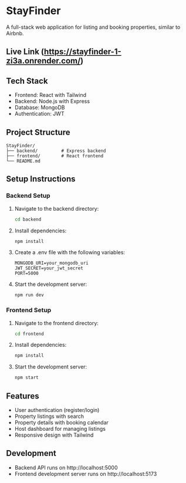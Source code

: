# StayFinder

A full-stack web application for listing and booking properties, similar to Airbnb.

## Live Link (https://stayfinder-1-zi3a.onrender.com/)

## Tech Stack

- Frontend: React with Tailwind
- Backend: Node.js with Express
- Database: MongoDB
- Authentication: JWT

## Project Structure

```
StayFinder/
├── backend/         # Express backend
├── frontend/        # React frontend
└── README.md
```

## Setup Instructions

### Backend Setup

1. Navigate to the backend directory:

   ```bash
   cd backend
   ```

2. Install dependencies:

   ```bash
   npm install
   ```

3. Create a .env file with the following variables:

   ```
   MONGODB_URI=your_mongodb_uri
   JWT_SECRET=your_jwt_secret
   PORT=5000
   ```

4. Start the development server:
   ```bash
   npm run dev
   ```

### Frontend Setup

1. Navigate to the frontend directory:

   ```bash
   cd frontend
   ```

2. Install dependencies:

   ```bash
   npm install
   ```

3. Start the development server:
   ```bash
   npm start
   ```

## Features

- User authentication (register/login)
- Property listings with search
- Property details with booking calendar
- Host dashboard for managing listings
- Responsive design with Tailwind

## Development

- Backend API runs on http://localhost:5000
- Frontend development server runs on http://localhost:5173
